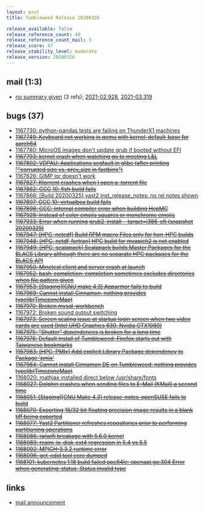 ```yaml
---
layout: post
title: Tumbleweed Release 20200326

release_available: false
release_reference_count: 40
release_reference_count_mail: 3
release_score: 87
release_stability_level: moderate
release_version: 20200326
---
```


## mail (1:3)

- [no summary given](https://lists.opensuse.org/archives/list/factory@lists.opensuse.org/thread/USS7IUYN7I4KM6HQFYXXR25K3BOHAOYU) (3 refs); [2021-02.928](https://lists.opensuse.org/archives/list/factory@lists.opensuse.org/thread/USS7IUYN7I4KM6HQFYXXR25K3BOHAOYU), [2021-03.319](https://lists.opensuse.org/archives/list/factory@lists.opensuse.org/thread/USS7IUYN7I4KM6HQFYXXR25K3BOHAOYU)

## bugs (37)

<!--more-->

- [1167730: python-pandas tests are failing on ThunderX1 machines](https://bugzilla.opensuse.org/show_bug.cgi?id=1167730)
- ~~[1167749: Keyboard not working in qemu with kernel-default-base for aarch64](https://bugzilla.opensuse.org/show_bug.cgi?id=1167749)~~
- [1167780: MicroOS images don't update grub if booted without EFI](https://bugzilla.opensuse.org/show_bug.cgi?id=1167780)
- ~~[1167793: kernel crash when watching go to meeting L&L](https://bugzilla.opensuse.org/show_bug.cgi?id=1167793)~~
- ~~[1167802: VDPAU: Applications segfault in glibc (after printing ""corrupted size vs. prev_size in fastbins")](https://bugzilla.opensuse.org/show_bug.cgi?id=1167802)~~
- [1167826: GIMP lqr doesn't work](https://bugzilla.opensuse.org/show_bug.cgi?id=1167826)
- ~~[1167827: Ktorrent crashes when I open a .torrent file](https://bugzilla.opensuse.org/show_bug.cgi?id=1167827)~~
- ~~[1167862: GCC 10: fish build fails](https://bugzilla.opensuse.org/show_bug.cgi?id=1167862)~~
- [1167866: \[Build 20200325\] yast2 inst_release_notes: no rel notes shown](https://bugzilla.opensuse.org/show_bug.cgi?id=1167866)
- ~~[1167897: GCC 10: virtualbox build fails](https://bugzilla.opensuse.org/show_bug.cgi?id=1167897)~~
- ~~[1167898: GCC: Internal compiler error when building HepMC](https://bugzilla.opensuse.org/show_bug.cgi?id=1167898)~~
- ~~[1167928: Instead of color emojis squares or monchrome emojis](https://bugzilla.opensuse.org/show_bug.cgi?id=1167928)~~
- ~~[1167933: Error when running grub2-install --target=i386-efi (snapshot 20200325)](https://bugzilla.opensuse.org/show_bug.cgi?id=1167933)~~
- ~~[1167947: \[HPC, netcdf\] Build RPM macro Files only for hon-HPC builds](https://bugzilla.opensuse.org/show_bug.cgi?id=1167947)~~
- ~~[1167948: \[HPC, netdf-fortran\] HPC build for mvapich2 is not enabled](https://bugzilla.opensuse.org/show_bug.cgi?id=1167948)~~
- ~~[1167949: \[HPC, scalapack\] Scalapack builds Master Packages for the BLACS Library although there are no separate HPC packages for the BLACS API](https://bugzilla.opensuse.org/show_bug.cgi?id=1167949)~~
- ~~[1167950: Minetest client and server crash at launch](https://bugzilla.opensuse.org/show_bug.cgi?id=1167950)~~
- ~~[1167952: bash-completion: completion sometimes excludes directories when file pattern given](https://bugzilla.opensuse.org/show_bug.cgi?id=1167952)~~
- ~~[1167953: \[Staging\]\[GNU make 4.3\] Apparmor fails to build](https://bugzilla.opensuse.org/show_bug.cgi?id=1167953)~~
- ~~[1167969: Cannot install Cinnamon, nothing provides typelib(TimezoneMap)](https://bugzilla.opensuse.org/show_bug.cgi?id=1167969)~~
- ~~[1167970: Broken mysql-workbench](https://bugzilla.opensuse.org/show_bug.cgi?id=1167970)~~
- [1167972: Broken sound output switching](https://bugzilla.opensuse.org/show_bug.cgi?id=1167972)
- ~~[1167973: Screen scaling issue at startup login screen when two video cards are used (Intel UHD Graphics 630, Nvidia GTX1080)](https://bugzilla.opensuse.org/show_bug.cgi?id=1167973)~~
- ~~[1167975: "Shutter" dependences is broken for a long time](https://bugzilla.opensuse.org/show_bug.cgi?id=1167975)~~
- ~~[1167976: Default install of Tumbleweed; Firefox starts out with Taiwanese bookmarks](https://bugzilla.opensuse.org/show_bug.cgi?id=1167976)~~
- ~~[1167983: \[HPC, PMIx\] Add explicit Library Package dependency to Package 'pmix'](https://bugzilla.opensuse.org/show_bug.cgi?id=1167983)~~
- ~~[1167984: Cannot install Cinnamon DE on Tumbleweed: nothing provides typelib(TimezoneMap)](https://bugzilla.opensuse.org/show_bug.cgi?id=1167984)~~
- [1168020: mathjax installed direct below /usr/share/fonts](https://bugzilla.opensuse.org/show_bug.cgi?id=1168020)
- ~~[1168027: Dolphin crashes when sending files to E-Mail (KMail) a second time](https://bugzilla.opensuse.org/show_bug.cgi?id=1168027)~~
- ~~[1168051: \[Staging\]\[GNU Make 4.3\] release-notes-openSUSE fails to build](https://bugzilla.opensuse.org/show_bug.cgi?id=1168051)~~
- ~~[1168070: Exporting 16/32 bit floating precision image results in a blank tiff being exported](https://bugzilla.opensuse.org/show_bug.cgi?id=1168070)~~
- ~~[1168077: Yast2 Partitioner refreshes repositories prior to performing partitioning operations](https://bugzilla.opensuse.org/show_bug.cgi?id=1168077)~~
- ~~[1168086: iwlwifi breakage with 5.6.0 kernel](https://bugzilla.opensuse.org/show_bug.cgi?id=1168086)~~
- ~~[1168089: reaim-io-disk-ext4 regression in 5.4 vs 5.5](https://bugzilla.opensuse.org/show_bug.cgi?id=1168089)~~
- ~~[1168092: MPICH-3.3.2 runtime error](https://bugzilla.opensuse.org/show_bug.cgi?id=1168092)~~
- ~~[1168096: get-edid tool core dumped](https://bugzilla.opensuse.org/show_bug.cgi?id=1168096)~~
- ~~[1168101: kubernetes 1.18 build failed ppc64le: openapi.go:304 Error when generating: status, Status invalid type](https://bugzilla.opensuse.org/show_bug.cgi?id=1168101)~~



## links

- [mail announcement](https://lists.opensuse.org/archives/list/factory@lists.opensuse.org/thread/USS7IUYN7I4KM6HQFYXXR25K3BOHAOYU)
